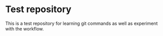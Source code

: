 # Test repository

This is a test repository for learning git commands as well as experiment with the workflow.
